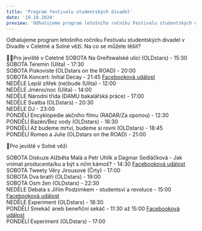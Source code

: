 ```yaml
---
title: 'Program festivalu studentských divadel'
date: '19.10.2024'
preview: 'Odhalujeme program letošního ročníku Festivalu studentských divadel v Divadle v Celetné a Solné věži. Na co se můžete těšit?'
---
```

Odhalujeme program letošního ročníku Festivalu studentských divadel v Divadle v Celetné a Solné věži. Na co se můžete těšit?

👮🏻Pro jeviště v Celetné
SOBOTA Na Greifswalské ulici (OLDstars) - 15:30  
SOBOTA Teremin (Ulita) - 17:30  
SOBOTA Piskoviste (OLDstars on the ROAD) - 20:00  
SOBOTA Koncert: Initial Decay - 21:45 [Facebooková událost](https://fb.me/e/2rkaG2Gjj)  
NEDĚLE Lepší zítřek (ne)bude (Ulita) - 12:00  
NEDĚLE Jméno/noc (Ulita) - 14:00  
NEDĚLE Národní třída (DAMU bakalářská práce) - 17:00  
NEDĚLE Svatba (OLDstars) - 20:30  
NEDĚLE DJ - 23:00  
PONDĚLÍ Encyklopedie akčního filmu (RADAR/Za oponou) - 12:30  
PONDĚLÍ Bazén/Bez vody (OLDstars) - 16:30  
PONDĚLÍ Až budeme mrtví, budeme si rovni (OLDstars) - 18:45  
PONDĚLÍ Romeo a Julie (OLDstars on the ROAD) - 21:00  

🧂Pro jeviště v Solné věži

SOBOTA Diskuze Alžběta Malá a Petr Uhlík a Dagmar Sedláčková - Jak vnímat producenta/ku a být s ní/m kámoš? - 14:30 [Facebooková událost](https://fb.me/e/5PLp8ylRZ)  
SOBOTA Tweety Věry Jirousové (Črty) - 17:00  
SOBOTA Dva bratři (OLDstars) - 19:00  
SOBOTA Osm žen (OLDstars) - 22:30  
NEDĚLE Debata s Jiřím Podzimkem - studentsví a revoluce - 15:00 [Facebooková událost](https://fb.me/e/2xaO4bxHM)  
NEDĚLE Experiment (OLDstars) - 18:30  
PONDĚLÍ Smekáč aneb benefiční sekáč - 11:30 až 15:00 [Facebooková událost](https://fb.me/e/2cKJEIgzB)  
PONDĚLÍ Experiment (OLDstars) - 17:00  
